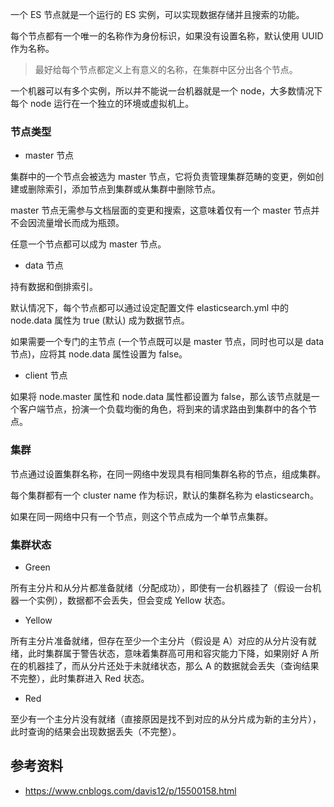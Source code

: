 一个 ES 节点就是一个运行的 ES 实例，可以实现数据存储并且搜索的功能。

每个节点都有一个唯一的名称作为身份标识，如果没有设置名称，默认使用 UUID 作为名称。

> 最好给每个节点都定义上有意义的名称，在集群中区分出各个节点。

一个机器可以有多个实例，所以并不能说一台机器就是一个 node，大多数情况下每个 node 运行在一个独立的环境或虚拟机上。

### 节点类型

- master 节点

集群中的一个节点会被选为 master 节点，它将负责管理集群范畴的变更，例如创建或删除索引，添加节点到集群或从集群中删除节点。

master 节点无需参与文档层面的变更和搜索，这意味着仅有一个 master 节点并不会因流量增长而成为瓶颈。

任意一个节点都可以成为 master 节点。

- data 节点

持有数据和倒排索引。

默认情况下，每个节点都可以通过设定配置文件 elasticsearch.yml 中的 node.data 属性为 true (默认) 成为数据节点。

如果需要一个专门的主节点 (一个节点既可以是 master 节点，同时也可以是 data 节点)，应将其 node.data 属性设置为 false。

- client 节点

如果将 node.master 属性和 node.data 属性都设置为 false，那么该节点就是一个客户端节点，扮演一个负载均衡的角色，将到来的请求路由到集群中的各个节点。

### 集群

节点通过设置集群名称，在同一网络中发现具有相同集群名称的节点，组成集群。

每个集群都有一个 cluster name 作为标识，默认的集群名称为 elasticsearch。

如果在同一网络中只有一个节点，则这个节点成为一个单节点集群。

### 集群状态

- Green

所有主分片和从分片都准备就绪（分配成功），即使有一台机器挂了（假设一台机器一个实例），数据都不会丢失，但会变成 Yellow 状态。

- Yellow

所有主分片准备就绪，但存在至少一个主分片（假设是 A）对应的从分片没有就绪，此时集群属于警告状态，意味着集群高可用和容灾能力下降，如果刚好 A 所在的机器挂了，而从分片还处于未就绪状态，那么 A 的数据就会丢失（查询结果不完整），此时集群进入 Red 状态。

- Red

至少有一个主分片没有就绪（直接原因是找不到对应的从分片成为新的主分片），此时查询的结果会出现数据丢失（不完整）。

## 参考资料

- <https://www.cnblogs.com/davis12/p/15500158.html>
